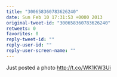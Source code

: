 ```yaml
---
title: "300658360783626240"
date: Sun Feb 10 17:31:53 +0000 2013
original-tweet-id: "300658360783626240"
retweets: 0
favorites: 0
reply-tweet-id: ""
reply-user-id: ""
reply-user-screen-name: ""
---
```

Just posted a photo http://t.co/WK1KW3Ui
